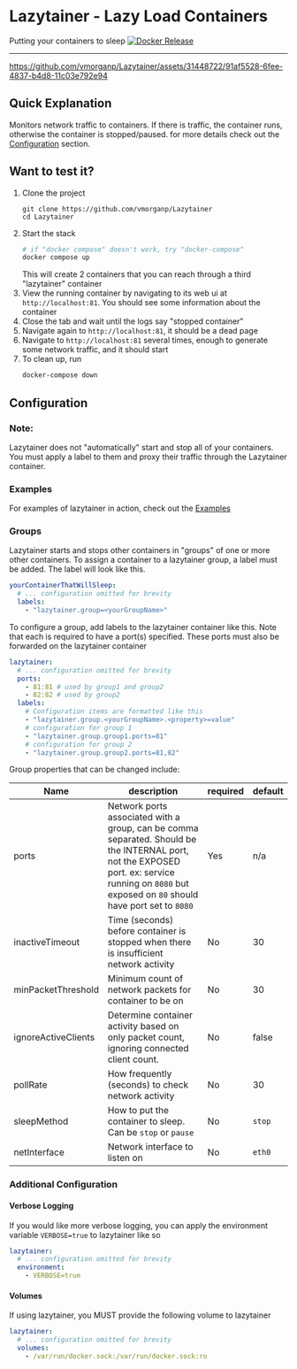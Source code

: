 # Lazytainer - Lazy Load Containers

Putting your containers to sleep
[![Docker Release](https://github.com/vmorganp/Lazytainer/actions/workflows/release.yml/badge.svg)](https://github.com/vmorganp/Lazytainer/actions/workflows/release.yml)

---

https://github.com/vmorganp/Lazytainer/assets/31448722/91af5528-6fee-4837-b4d8-11c03e792e94

## Quick Explanation

Monitors network traffic to containers. If there is traffic, the container runs, otherwise the container is stopped/paused. for more details check out the [Configuration](##Configuration) section.

## Want to test it?

1. Clone the project
   ```
   git clone https://github.com/vmorganp/Lazytainer
   cd Lazytainer
   ```
2. Start the stack
   ```sh
   # if "docker compose" doesn't work, try "docker-compose"
   docker compose up
   ```
   This will create 2 containers that you can reach through a third "lazytainer" container
3. View the running container by navigating to its web ui at `http://localhost:81`. You should see some information about the container
4. Close the tab and wait until the logs say "stopped container"
5. Navigate again to `http://localhost:81`, it should be a dead page
6. Navigate to `http://localhost:81` several times, enough to generate some network traffic, and it should start
7. To clean up, run
   ```sh
   docker-compose down
   ```

## Configuration

### Note:

Lazytainer does not "automatically" start and stop all of your containers. You must apply a label to them and proxy their traffic through the Lazytainer container.

### Examples

For examples of lazytainer in action, check out the [Examples](./examples/)

### Groups

Lazytainer starts and stops other containers in "groups" of one or more other containers. To assign a container to a lazytainer group, a label must be added. The label will look like this.

```yaml
yourContainerThatWillSleep:
  # ... configuration omitted for brevity
  labels:
    - "lazytainer.group=<yourGroupName>"
```

To configure a group, add labels to the lazytainer container like this. Note that each is required to have a port(s) specified. These ports must also be forwarded on the lazytainer container

```yaml
lazytainer:
  # ... configuration omitted for brevity
  ports:
    - 81:81 # used by group1 and group2
    - 82:82 # used by group2
  labels:
    # Configuration items are formatted like this
    - "lazytainer.group.<yourGroupName>.<property>=value"
    # configuration for group 1
    - "lazytainer.group.group1.ports=81"
    # configuration for group 2
    - "lazytainer.group.group2.ports=81,82"
```

Group properties that can be changed include:

| Name                | description                                                                                                                                                                                        | required | default |
| ------------------- | -------------------------------------------------------------------------------------------------------------------------------------------------------------------------------------------------- | -------- | ------- |
| ports               | Network ports associated with a group, can be comma separated. Should be the INTERNAL port, not the EXPOSED port. ex: service running on `8080` but exposed on `80` should have port set to `8080` | Yes      | n/a     |
| inactiveTimeout     | Time (seconds) before container is stopped when there is insufficient network activity                                                                                                             | No       | 30      |
| minPacketThreshold  | Minimum count of network packets for container to be on                                                                                                                                            | No       | 30      |
| ignoreActiveClients | Determine container activity based on only packet count, ignoring connected client count.                                                                                                          | No       | false   |
| pollRate            | How frequently (seconds) to check network activity                                                                                                                                                 | No       | 30      |
| sleepMethod         | How to put the container to sleep. Can be `stop` or `pause`                                                                                                                                        | No       | `stop`  |
| netInterface        | Network interface to listen on                                                                                                                                                                     | No       | `eth0`  |

### Additional Configuration

#### Verbose Logging

If you would like more verbose logging, you can apply the environment variable `VERBOSE=true` to lazytainer like so

```yaml
lazytainer:
  # ... configuration omitted for brevity
  environment:
    - VERBOSE=true
```

#### Volumes

If using lazytainer, you MUST provide the following volume to lazytainer

```yaml
lazytainer:
  # ... configuration omitted for brevity
  volumes:
    - /var/run/docker.sock:/var/run/docker.sock:ro
```
